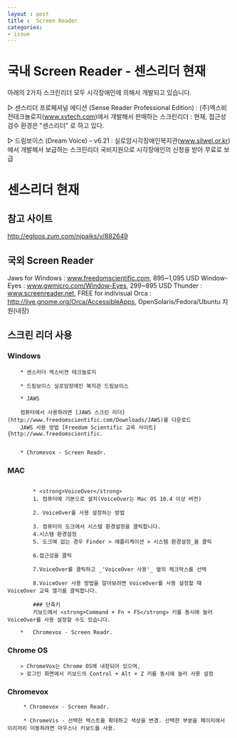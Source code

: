 ```yaml
---
layout : post
title :  Screen Reader
categories: 
- issue
---
```




# 국내 Screen Reader - 센스리더 현재

아래의 2가지 스크린리더 모두 시각장애인에 의해서 개발되고 있습니다.  

▷ 센스리더 프로페셔널 에디션 (Sense Reader Professional Edition)
  : (주)엑스비전테크놀로지(www.xvtech.com)에서 개발해서 판매하는 스크린리더
  :  현재, 접근성 검수 환경은  "센스리더" 로 하고 있다. 


▷ 드림보이스 (Dream Voice) – v6.21 
  : 실로암시각장애인복지관(www.silwel.or.kr)에서 개발해서 보급하는 스크린리더
  	국비지원으로 시각장애인의 신청을 받아 무료로 보급


# 센스리더 현재




## 참고 사이트 
http://egloos.zum.com/njpaiks/v/882649


## 국외 Screen Reader
Jaws for Windows : www.freedomscientific.com, 895~1,095 USD 
Window-Eyes : www.gwmicro.com/Window-Eyes, 299~895 USD 
Thunder : www.screenreader.net, FREE for indivisual 
Orca : http://live.gnome.org/Orca/AccessibleApps, OpenSolaris/Fedora/Ubuntu 지원(내장)



## 스크린 리더 사용 

### Windows

~~~
	* 센스리더 엑스비젼 테크놀로지

	* 드림보이스 실로암장애인 복지관 드림보이스 

	* JAWS

	컴퓨터에서 사용하려면 [JAWS 스크린 리더] (http://www.freedomscientific.com/Downloads/JAWS)를 다운로드
	JAWS 사용 방법 [Freedom Scientific 교육 사이트] {http://www.freedomscientific.


	* Chromevox - Screen Readr.	

~~~

### MAC

~~~
		
		* <strong>VoiceOver</strong>
		1. 컴퓨터에 기본으로 설치(VoiceOver는 Mac OS 10.4 이상 버전)

		2. VoiceOver를 사용 설정하는 방법

		3. 컴퓨터의 도크에서 시스템 환경설정을 클릭합니다.
		4.시스템 환경설정
		5. 도크에 없는 경우 Finder > 애플리케이션 > 시스템 환경설정_을 클릭 
		
		6.접근성을 클릭
		
		7.VoiceOver를 클릭하고 _'VoiceOver 사용'_ 옆의 체크박스를 선택

		8.VoiceOver 사용 방법을 알아보려면 VoiceOver를 사용 설정할 때 VoiceOver 교육 열기를 클릭합니다.

		### 단축키 
		키보드에서 <strong>Command + Fn + F5</strong> 키를 동시에 눌러 VoiceOver를 사용 설정할 수도 있습니다.

	*	Chromevox - Screen Readr.
~~~


### Chrome OS

~~~
	> ChromeVox는 Chrome OS에 내장되어 있으며, 
	> 로그인 화면에서 키보드의 Control + Alt + Z 키를 동시에 눌러 사용 설정
~~~

### Chromevox

~~~  
	 * Chromevox - Screen Readr.

	 * ChromeVis - 선택한 텍스트를 확대하고 색상을 변경. 선택한 부분을 페이지에서 이리저리 이동하려면 마우스나 키보드를 사용.
~~~




	










 



